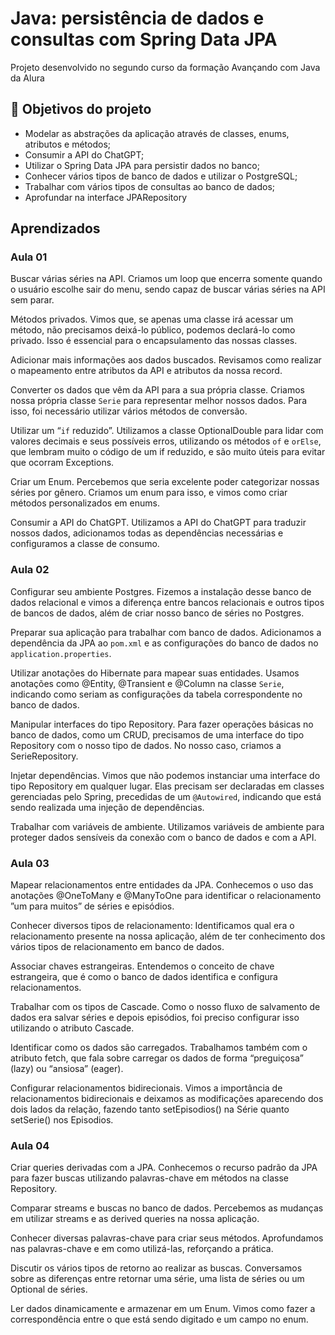 # Java: persistência de dados e consultas com Spring Data JPA

Projeto desenvolvido no segundo curso da formação Avançando com Java da Alura


## 🔨 Objetivos do projeto

- Modelar as abstrações da aplicação através de classes, enums, atributos e métodos;
- Consumir a API do ChatGPT;
- Utilizar o Spring Data JPA para persistir dados no banco;
- Conhecer vários tipos de banco de dados e utilizar o PostgreSQL;
- Trabalhar com vários tipos de consultas ao banco de dados;
- Aprofundar na interface JPARepository

## Aprendizados

### Aula 01

Buscar várias séries na API. Criamos um loop que encerra somente quando o usuário escolhe sair do menu, sendo capaz de buscar várias séries na API sem parar.

Métodos privados. Vimos que, se apenas uma classe irá acessar um método, não precisamos deixá-lo público, podemos declará-lo como privado. Isso é essencial para o encapsulamento das nossas classes.

Adicionar mais informações aos dados buscados. Revisamos como realizar o mapeamento entre atributos da API e atributos da nossa record.

Converter os dados que vêm da API para a sua própria classe. Criamos nossa própria classe `Serie` para representar melhor nossos dados. Para isso, foi necessário utilizar vários métodos de conversão.

Utilizar um “`if` reduzido”. Utilizamos a classe OptionalDouble para lidar com valores decimais e seus possíveis erros, utilizando os métodos `of` e `orElse`, que lembram muito o código de um if reduzido, e são muito úteis para evitar que ocorram Exceptions.

Criar um Enum. Percebemos que seria excelente poder categorizar nossas séries por gênero. Criamos um enum para isso, e vimos como criar métodos personalizados em enums.

Consumir a API do ChatGPT. Utilizamos a API do ChatGPT para traduzir nossos dados, adicionamos todas as dependências necessárias e configuramos a classe de consumo.

### Aula 02

Configurar seu ambiente Postgres. Fizemos a instalação desse banco de dados relacional e vimos a diferença entre bancos relacionais e outros tipos de bancos de dados, além de criar nosso banco de séries no Postgres.

Preparar sua aplicação para trabalhar com banco de dados. Adicionamos a dependência da JPA ao `pom.xml` e as configurações do banco de dados no `application.properties`.

Utilizar anotações do Hibernate para mapear suas entidades. Usamos anotações como @Entity, @Transient e @Column na classe `Serie`, indicando como seriam as configurações da tabela correspondente no banco de dados.

Manipular interfaces do tipo Repository. Para fazer operações básicas no banco de dados, como um CRUD, precisamos de uma interface do tipo Repository com o nosso tipo de dados. No nosso caso, criamos a SerieRepository.

Injetar dependências. Vimos que não podemos instanciar uma interface do tipo Repository em qualquer lugar. Elas precisam ser declaradas em classes gerenciadas pelo Spring, precedidas de um `@Autowired`, indicando que está sendo realizada uma injeção de dependências.

Trabalhar com variáveis de ambiente. Utilizamos variáveis de ambiente para proteger dados sensíveis da conexão com o banco de dados e com a API.

### Aula 03

Mapear relacionamentos entre entidades da JPA. Conhecemos o uso das anotações @OneToMany e @ManyToOne para identificar o relacionamento ”um para muitos” de séries e episódios.

Conhecer diversos tipos de relacionamento: Identificamos qual era o relacionamento presente na nossa aplicação, além de ter conhecimento dos vários tipos de relacionamento em banco de dados.

Associar chaves estrangeiras. Entendemos o conceito de chave estrangeira, que é como o banco de dados identifica e configura relacionamentos.

Trabalhar com os tipos de Cascade. Como o nosso fluxo de salvamento de dados era salvar séries e depois episódios, foi preciso configurar isso utilizando o atributo Cascade.

Identificar como os dados são carregados. Trabalhamos também com o atributo fetch, que fala sobre carregar os dados de forma “preguiçosa” (lazy) ou “ansiosa” (eager).

Configurar relacionamentos bidirecionais. Vimos a importância de relacionamentos bidirecionais e deixamos as modificações aparecendo dos dois lados da relação, fazendo tanto setEpisodios() na Série quanto setSerie() nos Episodios.

### Aula 04

Criar queries derivadas com a JPA. Conhecemos o recurso padrão da JPA para fazer buscas utilizando palavras-chave em métodos na classe Repository.

Comparar streams e buscas no banco de dados. Percebemos as mudanças em utilizar streams e as derived queries na nossa aplicação.

Conhecer diversas palavras-chave para criar seus métodos. Aprofundamos nas palavras-chave e em como utilizá-las, reforçando a prática.

Discutir os vários tipos de retorno ao realizar as buscas. Conversamos sobre as diferenças entre retornar uma série, uma lista de séries ou um Optional de séries.

Ler dados dinamicamente e armazenar em um Enum. Vimos como fazer a correspondência entre o que está sendo digitado e um campo no enum.